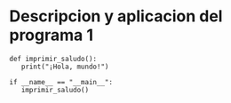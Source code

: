 # Descripcion y aplicacion del programa 1 

 ```
def imprimir_saludo():
    print("¡Hola, mundo!")

if __name__ == "__main__":
    imprimir_saludo()
 ```

